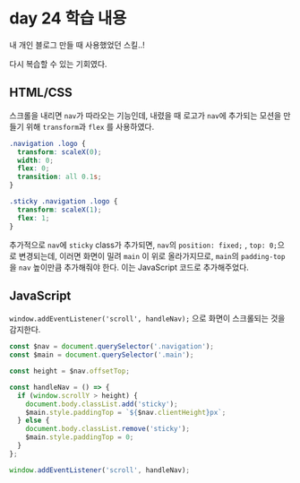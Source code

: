 # day 24 학습 내용

내 개인 블로그 만들 때 사용했었던 스킬..!

다시 복습할 수 있는 기회였다.

## HTML/CSS

스크롤을 내리면 `nav`가 따라오는 기능인데, 내렸을 때 로고가 `nav`에 추가되는 모션을 만들기 위해 `transform`과 `flex` 를 사용하였다.

```css
.navigation .logo {
  transform: scaleX(0);
  width: 0;
  flex: 0;
  transition: all 0.1s;
}

.sticky .navigation .logo {
  transform: scaleX(1);
  flex: 1;
}
```



추가적으로 `nav`에 `sticky` class가 추가되면, `nav`의 `position: fixed;` , `top: 0;`으로 변경되는데, 이러면 화면이 밀려 `main` 이 위로 올라가지므로, `main`의 `padding-top`을 `nav` 높이만큼 추가해줘야 한다. 이는 JavaScript 코드로 추가해주었다.



## JavaScript

`window.addEventListener('scroll', handleNav);` 으로 화면이 스크롤되는 것을 감지한다.

```js
const $nav = document.querySelector('.navigation');
const $main = document.querySelector('.main');

const height = $nav.offsetTop;

const handleNav = () => {
  if (window.scrollY > height) {
    document.body.classList.add('sticky');
    $main.style.paddingTop = `${$nav.clientHeight}px`;
  } else {
    document.body.classList.remove('sticky');
    $main.style.paddingTop = 0;
  }
};

window.addEventListener('scroll', handleNav);
```

